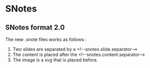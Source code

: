 # SNotes

## SNotes format 2.0

The new .snote files works as follows :

1. Two slides are separated by a &lt;!--snotes.slide.separator-->
2. The content is placed after the &lt;!--snotes.content.separator-->
3. The image is a svg that is placed before.
